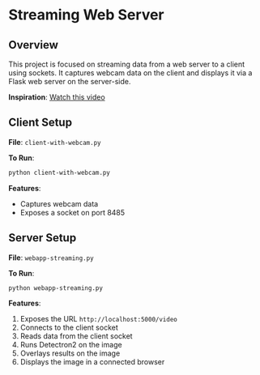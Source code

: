 # Streaming Web Server

## Overview

This project is focused on streaming data from a web server to a client using sockets. It captures webcam data on the client and displays it via a Flask web server on the server-side.

**Inspiration**: [Watch this video](https://www.youtube.com/watch?v=JIPbilHxFbI&t=214s)

## Client Setup

**File**: `client-with-webcam.py`

**To Run**:

```bash
python client-with-webcam.py
```

**Features**:

- Captures webcam data
- Exposes a socket on port 8485

## Server Setup

**File**: `webapp-streaming.py`

**To Run**:

```bash
python webapp-streaming.py
```

**Features**:

1. Exposes the URL `http://localhost:5000/video`
2. Connects to the client socket
3. Reads data from the client socket
4. Runs Detectron2 on the image
5. Overlays results on the image
6. Displays the image in a connected browser
